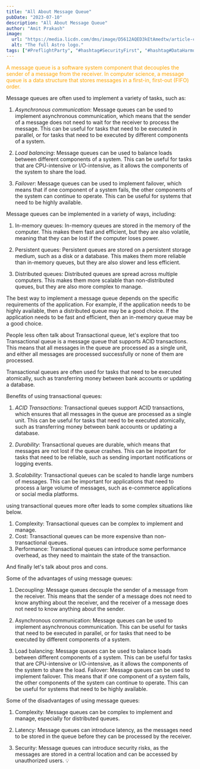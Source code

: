 ```yaml
---
title: "All About Message Queue"
pubDate: "2023-07-10"
description: "All About Message Queue"
author: "Amit Prakash"
image:
  url: "https://media.licdn.com/dms/image/D5612AQED3kEtAmedtw/article-cover_image-shrink_720_1280/0/1688939539264?e=1713398400&v=beta&t=8C0-s3Ig9hKsQbsM2QA9fN6FDfhAlTBbIk_JuPo3G3I"
  alt: "The full Astro logo."
tags: ["#PreflightParty", "#hashtag#SecurityFirst", "#hashtag#DataHarmony", "#hashtag#NoMoreWebWalls"]
---
```


<span style="color:orange">A message queue is a software system component that decouples the sender of a message from the receiver. In computer science, a message queue is a data structure that stores messages in a first-in, first-out (FIFO) order.</span>

Message queues are often used to implement a variety of tasks, such as:

1. *Asynchronous communication*: Message queues can be used to implement asynchronous communication, which means that the sender of a message does not need to wait for the receiver to process the message. This can be useful for tasks that need to be executed in parallel, or for tasks that need to be executed by different components of a system.

2. *Load balancing*: Message queues can be used to balance loads between different components of a system. This can be useful for tasks that are CPU-intensive or I/O-intensive, as it allows the components of the system to share the load.

3. *Failover*: Message queues can be used to implement failover, which means that if one component of a system fails, the other components of the system can continue to operate. This can be useful for systems that need to be highly available.

Message queues can be implemented in a variety of ways, including:

1. In-memory queues: In-memory queues are stored in the memory of the computer. This makes them fast and efficient, but they are also volatile, meaning that they can be lost if the computer loses power.

2. Persistent queues: Persistent queues are stored on a persistent storage medium, such as a disk or a database. This makes them more reliable than in-memory queues, but they are also slower and less efficient.

3. Distributed queues: Distributed queues are spread across multiple computers. This makes them more scalable than non-distributed queues, but they are also more complex to manage.

The best way to implement a message queue depends on the specific requirements of the application. For example, if the application needs to be highly available, then a distributed queue may be a good choice. If the application needs to be fast and efficient, then an in-memory queue may be a good choice.

People less often talk about Transactional queue, let's explore that too
Transactional queue is a message queue that supports ACID transactions. This means that all messages in the queue are processed as a single unit, and either all messages are processed successfully or none of them are processed.

Transactional queues are often used for tasks that need to be executed atomically, such as transferring money between bank accounts or updating a database.

Benefits of using transactional queues:

1. *ACID Transactions*: Transactional queues support ACID transactions, which ensures that all messages in the queue are processed as a single unit. This can be useful for tasks that need to be executed atomically, such as transferring money between bank accounts or updating a database.

2. *Durability*: Transactional queues are durable, which means that messages are not lost if the queue crashes. This can be important for tasks that need to be reliable, such as sending important notifications or logging events.

3. *Scalability*: Transactional queues can be scaled to handle large numbers of messages. This can be important for applications that need to process a large volume of messages, such as e-commerce applications or social media platforms.

using transactional queues more ofter leads to some complex situations like below.

1. Complexity: Transactional queues can be complex to implement and manage.
2. Cost: Transactional queues can be more expensive than non-transactional queues.
3. Performance: Transactional queues can introduce some performance overhead, as they need to maintain the state of the transaction.

And finally let's talk about pros and cons.

Some of the advantages of using message queues:
1. Decoupling: Message queues decouple the sender of a message from the receiver. This means that the sender of a message does not need to know anything about the receiver, and the receiver of a message does not need to know anything about the sender.

2. Asynchronous communication: Message queues can be used to implement asynchronous communication. This can be useful for tasks that need to be executed in parallel, or for tasks that need to be executed by different components of a system.

3. Load balancing: Message queues can be used to balance loads between different components of a system. This can be useful for tasks that are CPU-intensive or I/O-intensive, as it allows the components of the system to share the load.
Failover: Message queues can be used to implement failover. This means that if one component of a system fails, the other components of the system can continue to operate. This can be useful for systems that need to be highly available.

Some of the disadvantages of using message queues:

1. Complexity: Message queues can be complex to implement and manage, especially for distributed queues.

2. Latency: Message queues can introduce latency, as the messages need to be stored in the queue before they can be processed by the receiver.

3. Security: Message queues can introduce security risks, as the messages are stored in a central location and can be accessed by unauthorized users. 💡